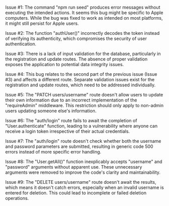 Issue #1: The command "npm run seed" produces error messages without executing the intended actions. It seems this bug might be specific to Apple computers. While the bug was fixed to work as intended on most platforms, it might still persist for Apple users.

Issue #2: The function "authUser()" incorrectly decodes the token instead of verifying its authenticity, which compromises the security of user authentication.

Issue #3: There is a lack of input validation for the database, particularly in the registration and update routes. The absence of proper validation exposes the application to potential data integrity issues.

Issue #4: This bug relates to the second part of the previous issue (Issue #3) and affects a different route. Separate validation issues exist for the registration and update routes, which need to be addressed individually.

Issue #5: The "PATCH users/username" route doesn't allow users to update their own information due to an incorrect implementation of the "requireAdmin" middleware. This restriction should only apply to non-admin users updating someone else's information.

Issue #6: The "auth/login" route fails to await the completion of "User.authenticate" function, leading to a vulnerability where anyone can receive a login token irrespective of their actual credentials.

Issue #7: The "auth/login" route doesn't check whether both the username and password parameters are submitted, resulting in generic code 500 errors instead of more specific error handling.

Issue #8: The "User.getAll()" function inexplicably accepts "username" and "password" arguments without apparent use. These unnecessary arguments were removed to improve the code's clarity and maintainability.

Issue #9: The "DELETE users/username" route doesn't await the results, which means it doesn't catch errors, especially when an invalid username is entered for deletion. This could lead to incomplete or failed deletion operations.
